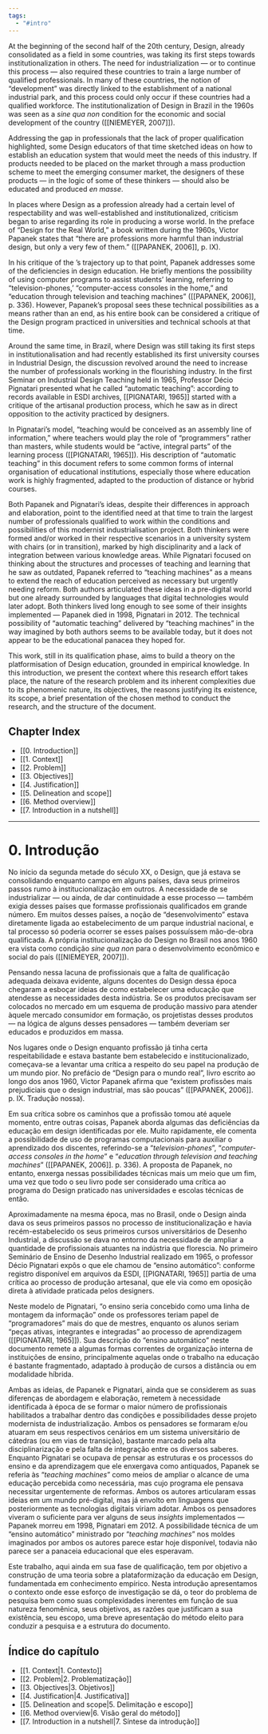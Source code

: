 ```yaml
---
tags:
  - "#intro"
---
```

At the beginning of the second half of the 20th century, Design, already consolidated as a field in some countries, was taking its first steps towards institutionalization in others. The need for industrialization — or to continue this process — also required these countries to train a large number of qualified professionals. In many of these countries, the notion of “development” was directly linked to the establishment of a national industrial park, and this process could only occur if these countries had a qualified workforce. The institutionalization of Design in Brazil in the 1960s was seen as a _sine qua non_ condition for the economic and social development of the country ([[NIEMEYER, 2007]]).

Addressing the gap in professionals that the lack of proper qualification highlighted, some Design educators of that time sketched ideas on how to establish an education system that would meet the needs of this industry. If products needed to be placed on the market through a mass production scheme to meet the emerging consumer market, the designers of these products — in the logic of some of these thinkers — should also be educated and produced _en masse_.

In places where Design as a profession already had a certain level of respectability and was well-established and institutionalized, criticism began to arise regarding its role in producing a worse world. In the preface of “Design for the Real World,” a book written during the 1960s, Victor Papanek states that “there are professions more harmful than industrial design, but only a very few of them.” ([[PAPANEK, 2006]], p. IX).

In his critique of the ’s trajectory up to that point, Papanek addresses some of the deficiencies in design education. He briefly mentions the possibility of using computer programs to assist students’ learning, referring to “television-phones,’ “computer-access consoles in the home,” and “education through television and teaching machines” ([[PAPANEK, 2006]], p. 336). However, Papanek’s proposal sees these technical possibilities as a means rather than an end, as his entire book can be considered a critique of the Design program practiced in universities and technical schools at that time.

Around the same time, in Brazil, where Design was still taking its first steps in institutionalisation and had recently established its first university courses in Industrial Design, the discussion revolved around the need to increase the number of professionals working in the flourishing industry. In the first Seminar on Industrial Design Teaching held in 1965, Professor Décio Pignatari presented what he called “automatic teaching”: according to records available in ESDI archives, [[PIGNATARI, 1965]] started with a critique of the artisanal production process, which he saw as in direct opposition to the activity practiced by designers.

In Pignatari’s model, “teaching would be conceived as an assembly line of information,” where teachers would play the role of “programmers” rather than masters, while students would be “active, integral parts” of the learning process ([[PIGNATARI, 1965]]). His description of “automatic teaching” in this document refers to some common forms of internal organisation of educational institutions, especially those where education work is highly fragmented, adapted to the production of distance or hybrid courses.

Both Papanek and Pignatari’s ideas, despite their differences in approach and elaboration, point to the identified need at that time to train the largest number of professionals qualified to work within the conditions and possibilities of this modernist industrialisation project. Both thinkers were formed and/or worked in their respective scenarios in a university system with chairs (or in transition), marked by high disciplinarity and a lack of integration between various knowledge areas. While Pignatari focused on thinking about the structures and processes of teaching and learning that he saw as outdated, Papanek referred to “teaching machines” as a means to extend the reach of education perceived as necessary but urgently needing reform. Both authors articulated these ideas in a pre-digital world but one already surrounded by languages that digital technologies would later adopt. Both thinkers lived long enough to see some of their insights implemented — Papanek died in 1998, Pignatari in 2012. The technical possibility of “automatic teaching” delivered by “teaching machines” in the way imagined by both authors seems to be available today, but it does not appear to be the educational panacea they hoped for.

This work, still in its qualification phase, aims to build a theory on the platformisation of Design education, grounded in empirical knowledge. In this introduction, we present the context where this research effort takes place, the nature of the research problem and its inherent complexities due to its phenomenic nature, its objectives, the reasons justifying its existence, its scope, a brief presentation of the chosen method to conduct the research, and the structure of the document.

## Chapter Index
- [[0. Introduction]]
- [[1. Context]]
- [[2. Problem]]
- [[3. Objectives]]
- [[4. Justification]]
- [[5. Delineation and scope]]
- [[6. Method overview]]
- [[7. Introduction in a nutshell]]
---
# 0. Introdução
No início da segunda metade do século XX, o Design, que já estava se consolidando enquanto campo em alguns países, dava seus primeiros passos rumo à institucionalização em outros. A necessidade de se industrializar — ou ainda, de dar continuidade a esse processo — também exigia desses países que formasse profissionais qualificados em grande número. Em muitos desses países, a noção de “desenvolvimento” estava diretamente ligada ao estabelecimento de um parque industrial nacional, e tal processo só poderia ocorrer se esses países possuíssem mão-de-obra qualificada. A própria institucionalização do Design no Brasil nos anos 1960 era vista como condição _sine qua non_ para o desenvolvimento econômico e social do país ([[NIEMEYER, 2007]]).

Pensando nessa lacuna de profissionais que a falta de qualificação adequada deixava evidente, alguns docentes do Design dessa época chegaram a esboçar ideias de como estabelecer uma educação que atendesse as necessidades desta indústria. Se os produtos precisavam ser colocados no mercado em um esquema de produção massivo para atender àquele mercado consumidor em formação, os projetistas desses produtos — na lógica de alguns desses pensadores — também deveriam ser educados e produzidos em massa.

Nos lugares onde o Design enquanto profissão já tinha certa respeitabilidade e estava bastante bem estabelecido e institucionalizado, começava-se a levantar uma crítica a respeito do seu papel na produção de um mundo pior. No prefácio de “Design para o mundo real”, livro escrito ao longo dos anos 1960, Victor Papanek afirma que “existem profissões mais prejudiciais que o design industrial, mas são poucas” ([[PAPANEK, 2006]]. p. IX. Tradução nossa).

Em sua crítica sobre os caminhos que a profissão tomou até aquele momento, entre outras coisas, Papanek aborda algumas das deficiências da educação em design identificadas por ele. Muito rapidamente, ele comenta a possibilidade de uso de programas computacionais para auxiliar o aprendizado dos discentes, referindo-se a “_television-phones_”, “_computer-access consoles in the home_” e “_education through television and teaching machines_” ([[PAPANEK, 2006]]. p. 336). A proposta de Papanek, no entanto, enxerga nessas possibilidades técnicas mais um meio que um fim, uma vez que todo o seu livro pode ser considerado uma crítica ao programa do Design praticado nas universidades e escolas técnicas de então.

Aproximadamente na mesma época, mas no Brasil, onde o Design ainda dava os seus primeiros passos no processo de institucionalização e havia recém-estabelecido os seus primeiros cursos universitários de Desenho Industrial, a discussão se dava no entorno da necessidade de ampliar a quantidade de profissionais atuantes na indústria que florescia. No primeiro Seminário de Ensino de Desenho Industrial realizado em 1965, o professor Décio Pignatari expôs o que ele chamou de “ensino automático”: conforme registro disponível em arquivos da ESDI, [[PIGNATARI, 1965]] partia de uma crítica ao processo de produção artesanal, que ele via como em oposição direta à atividade praticada pelos designers.

Neste modelo de Pignatari, “o ensino seria concebido como uma linha de montagem da informação” onde os professores teriam papel de “programadores” mais do que de mestres, enquanto os alunos seriam “peças ativas, integrantes e integradas” ao processo de aprendizagem ([[PIGNATARI, 1965]]). Sua descrição do “ensino automático” neste documento remete a algumas formas correntes de organização interna de instituições de ensino, principalmente aquelas onde o trabalho na educação é bastante fragmentado, adaptado à produção de cursos a distância ou em modalidade híbrida.

Ambas as ideias, de Papanek e Pignatari, ainda que se considerem as suas diferenças de abordagem e elaboração, remetem à necessidade identificada à época de se formar o maior número de profissionais habilitados a trabalhar dentro das condições e possibilidades desse projeto modernista de industrialização. Ambos os pensadores se formaram e/ou atuaram em seus respectivos cenários em um sistema universitário de cátedras (ou em vias de transição), bastante marcado pela alta disciplinarização e pela falta de integração entre os diversos saberes. Enquanto Pignatari se ocupava de pensar as estruturas e os processos do ensino e da aprendizagem que ele enxergava como antiquados, Papanek se referia às “_teaching machines_” como meios de ampliar o alcance de uma educação percebida como necessária, mas cujo programa ele pensava necessitar urgentemente de reformas. Ambos os autores articularam essas ideias em um mundo pré-digital, mas já envolto em linguagens que posteriormente as tecnologias digitais viriam adotar. Ambos os pensadores viveram o suficiente para ver alguns de seus _insights_ implementados — Papanek morreu em 1998, Pignatari em 2012. A possibilidade técnica de um “ensino automático” ministrado por “_teaching machines_” nos moldes imaginados por ambos os autores parece estar hoje disponível, todavia não parece ser a panaceia educacional que eles esperavam.

Este trabalho, aqui ainda em sua fase de qualificação, tem por objetivo a construção de uma teoria sobre a plataformização da educação em Design, fundamentada em conhecimento empírico. Nesta introdução apresentamos o contexto onde esse esforço de investigação se dá, o teor do problema de pesquisa bem como suas complexidades inerentes em função de sua natureza fenomênica, seus objetivos, as razões que justificam a sua existência, seu escopo, uma breve apresentação do método eleito para conduzir a pesquisa e a estrutura do documento.

## Índice do capítulo
- [[1. Context|1. Contexto]]
- [[2. Problem|2. Problematização]]
- [[3. Objectives|3. Objetivos]]
- [[4. Justification|4. Justificativa]]
- [[5. Delineation and scope|5. Delimitação e escopo]]
- [[6. Method overview|6. Visão geral do método]]
- [[7. Introduction in a nutshell|7. Síntese da introdução]]